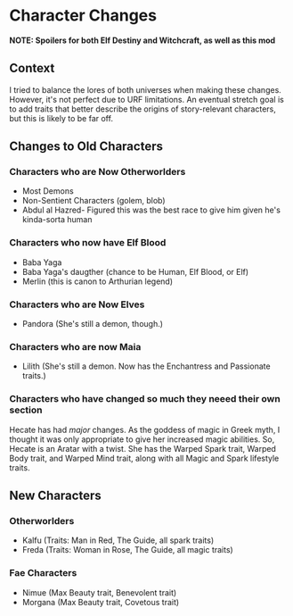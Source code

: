 # Character Changes

**NOTE: Spoilers for both Elf Destiny and Witchcraft, as well as this mod**

## Context
I tried to balance the lores of both universes when making these changes. However, it's not perfect due to URF limitations. An eventual stretch goal is to add traits that better describe the origins of story-relevant characters, but this is likely to be far off.

## Changes to Old Characters

### Characters who are Now Otherworlders
- Most Demons
- Non-Sentient Characters (golem, blob)
- Abdul al Hazred- Figured this was the best race to give him given he's kinda-sorta human

### Characters who now have Elf Blood
- Baba Yaga
- Baba Yaga's daugther (chance to be Human, Elf Blood, or Elf)
- Merlin (this is canon to Arthurian legend)

### Characters who are Now Elves
- Pandora (She's still a demon, though.)

### Characters who are now Maia
- Lilith (She's still a demon. Now has the Enchantress and Passionate traits.)

### Characters who have changed so much they neeed their own section
Hecate has had *major* changes. As the goddess of magic in Greek myth, I thought it was only appropriate to give her increased magic abilities. So, Hecate is an Aratar with a twist. She has the Warped Spark trait, Warped Body trait, and Warped Mind trait, along with all Magic and Spark lifestyle traits.

## New Characters

### Otherworlders
- Kalfu (Traits: Man in Red, The Guide, all spark traits)
- Freda (Traits: Woman in Rose, The Guide, all magic traits)

### Fae Characters
- Nimue (Max Beauty trait, Benevolent trait)
- Morgana (Max Beauty trait, Covetous trait)
